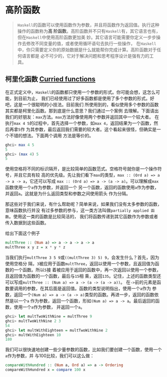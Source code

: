 ﻿# 高阶函数

> `Haskell`的函数可以使用函数作为参数，并且将函数作为返回值。执行这种操作的函数称为**高
阶函数**。高阶函数并不只有`Haskell`有，其它语言也有，但在`Haskell`中使用高阶函数更加美
妙。其它语言可能需要你定义一步步操作去修改不同变量的值，或者使用循环语句去执行一些操作，
在`Haskell`中，你只需要定义你的原始数据是什么就能帮你完成计算。高阶函数对于任何语言都是
必不可少的，它对于解决问题和思考程序设计是强有力的工具。

## 柯里化函数 [Curried functions](https://zh.wikipedia.org/wiki/%E6%9F%AF%E9%87%8C%E5%8C%96)

在正式定义中，`Haskell`的函数都只使用一个参数的形式。你可能会想，这怎么可能，到目前为止，
我们已经使用过了好多函数都是使用了多个参数的形式。好吧，这是一个很聪明的小技法。目前我们
所使用到的，看似使用多个参数的函数其实都是柯里化函数。那到底是什么意思？我们通过一个案例
去理解。下面请出我们的好朋友：`max`方法。`max`方法好像使用两个参数并返回其中一个较大者。
在执行`max 4 5`的过程中，首先选择一个参数，如`max 4`，返回结果为一个函数，然后再拿`5`作
为其参数，最后返回我们需要的较大者。这个看起来很怪，但确实是一个不错的想法。下面两个调用
方法是等价的。

```haskell
ghci> max 4 5  
5  
ghci> (max 4) 5  
5  
```

使用空格将不同的标识隔开，是比较简单的函数范式。空格符号就你是一个操作符号，并且它具有较
高的优先级。先让我们看下`max`的类型，`max :: (Ord a) => a -> a -> a`，它还可以写成
`max :: (Ord a) => a -> (a -> a)`。可以理解成`max`函数使用一个`a`作为参数，并返回一个
另一个函数，返回的函数使用`a`作为参数，并返回`a`。这就是为什么返回类型和参数之间使用箭头
作为分隔。

那这些对于我们来说，有什么帮助呢？简单来说，如果我们没有太多参数的函数，意味函数执行并没
有过多参数的参与，这一类方法叫做`partially applied 函数`。使用这一类的函数是比较简洁的，
我们将函数传递到其它函数作为参数或者传入数据到这些函数。

给出下面这个例子

```haskell
multThree :: (Num a) => a -> a -> a -> a  
multThree x y z = x * y * z
```
当我们执行`multThree 3 5 9`或`((multThree 3) 5) 9`，会发生什么？首先，因为使用空格分
隔，`3`被应用于函数`multThree`，返回以使用一个参数，且返回值为函数的一个函数。所以`5`接
着被应用于返回的函数中，再一次返回以使用一个参数，且返回值为函数的一个函数，最后与`15`相
乘，返回`135`。记住，上述的函数类型还可以写成`multThree :: (Num a) => a -> (a -> (a -> a))`。
在`->`前的元素是函数要调用的参数，在其后面是返回值。函数的类型说明指出，使用一个`a`作为
参数，返回一个`(Num a) => a -> (a -> a)`类型的函数。再进一步，返回的函数依然是以一个`a`
作为参数，返回一个函数，形如`(Num a) => a -> a`。最后返回的函数，使用一个`a`作为参数，
并返回一个`a`。

```haskell
ghci> let multTwoWithNine = multThree 9  
ghci> multTwoWithNine 2 3  
54  
ghci> let multWithEighteen = multTwoWithNine 2  
ghci> multWithEighteen 10  
180  
```

我们可以很快速地创建一些少量参数的函数，比如我们要创建一个函数，使用一个`a`作为参数，并
与100比较，我们可以这么做：

```haskell
compareWithHundred :: (Num a, Ord a) => a -> Ordering  
compareWithHundred x = compare 100 x  
```
